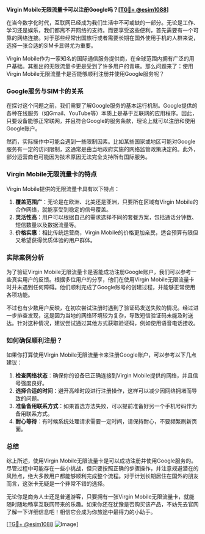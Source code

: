 **Virgin Mobile无限流量卡可以注册Google吗？[[TG💪+ @esim1088](https://t.me/s/esim1088)]**

在当今数字化时代，互联网已经成为我们生活中不可或缺的一部分。无论是工作、学习还是娱乐，我们都离不开网络的支持。而要享受这些便利，首先需要有一个可靠的网络连接。对于那些经常出国旅行或者需要长期在国外使用手机的人群来说，选择一张合适的SIM卡显得尤为重要。

Virgin Mobile作为一家知名的国际通信服务提供商，在全球范围内拥有广泛的用户基础。其推出的无限流量卡更是受到了许多用户的青睐。那么问题来了：使用Virgin Mobile无限流量卡是否能够顺利注册并使用Google服务呢？

### Google服务与SIM卡的关系

在探讨这个问题之前，我们需要了解Google服务的基本运行机制。Google提供的各种在线服务（如Gmail、YouTube等）本质上是基于互联网的应用程序。因此，只要设备能够正常联网，并且符合Google的服务条款，理论上就可以注册和使用Google账户。

然而，实际操作中可能会遇到一些限制因素。比如某些国家或地区可能对Google服务有一定的访问限制，这通常是由当地政府实施的网络监管政策决定的。此外，部分运营商也可能因为技术原因无法完全支持所有国际服务。

### Virgin Mobile无限流量卡的特点

Virgin Mobile提供的无限流量卡具有以下特点：

1. **覆盖范围广**：无论是在欧洲、北美还是亚洲，只要所在区域有Virgin Mobile的合作网络，就能享受到稳定的信号覆盖。
2. **灵活性高**：用户可以根据自己的需求选择不同的套餐方案，包括通话分钟数、短信数量以及数据流量等。
3. **价格实惠**：相比传统运营商，Virgin Mobile的价格更加亲民，适合预算有限但又希望获得优质体验的用户群体。

### 实际案例分析

为了验证Virgin Mobile无限流量卡是否能成功注册Google账户，我们可以参考一些真实用户的反馈。根据多位用户的分享，他们在使用Virgin Mobile无限流量卡时并未遇到任何障碍。他们顺利完成了Google账号的创建过程，并能够正常使用各项功能。

不过也有少数用户反映，在初次尝试注册时遇到了验证码发送失败的情况。经过进一步排查发现，这是因为当地的网络环境较为复杂，导致短信验证码未能及时送达。针对这种情况，建议尝试通过其他方式获取验证码，例如使用语音电话接收。

### 如何确保顺利注册？

如果你打算使用Virgin Mobile无限流量卡来注册Google账户，可以参考以下几点建议：

1. **检查网络状态**：确保你的设备已正确连接到Virgin Mobile提供的网络，并且信号强度良好。
2. **选择合适的时间**：避开高峰时段进行注册操作，这样可以减少因网络拥堵而导致的问题。
3. **准备备用联系方式**：如果首选方法失败，可以提前准备好另一个手机号码作为备用联系方式。
4. **耐心等待**：有时候系统处理请求需要一定时间，请保持耐心，不要频繁刷新页面。

### 总结

综上所述，使用Virgin Mobile无限流量卡是可以成功注册并使用Google服务的。尽管过程中可能存在一些小挑战，但只要按照正确的步骤操作，并注意规避潜在的风险点，绝大多数用户都能够顺利完成整个流程。对于计划长期居住在国外的朋友而言，这张卡无疑是一个非常不错的选择。

无论你是商务人士还是普通游客，只要拥有一张Virgin Mobile无限流量卡，就能随时随地畅享互联网带来的乐趣。如果你还在犹豫是否购买该产品，不妨先去官网了解一下详细信息吧！相信它会成为你旅途中最得力的小助手。

[[TG💪+ @esim1088](https://t.me/s/esim1088) ![Image](https://i.postimg.cc/4NQfJmqS/Snipaste-2025-05-13-00-14-12.png)]
